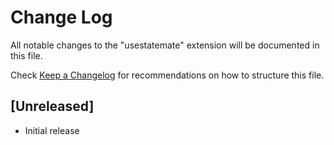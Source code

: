 # Change Log

All notable changes to the "usestatemate" extension will be documented in this file.

Check [Keep a Changelog](http://keepachangelog.com/) for recommendations on how to structure this file.

## [Unreleased]

- Initial release